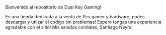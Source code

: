 Bienvenido al repositorio de Dual Key Gaming!

Es una tienda dedicada a la venta de Pcs gamer y hardware, podes descargar y utlizar el codigo sin problemas!
Espero tengas una experiencia agradable con el sitio! Mis saludos cordiales, Santiago Neyra.

